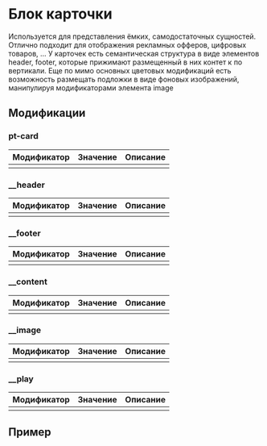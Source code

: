 # Блок карточки
Используется для представления ёмких, самодостаточных сущностей. Отлично подходит для отображения рекламных офферов, цифровых товаров, ... 
У карточек есть семантическая структура в виде элементов header, footer, которые прижимают размещенный в них контет к по вертикали. 
Еще по мимо основных цветовых модификаций есть возможность размещать подложки в виде фоновых изображений, манипулируя модификаторами элемента image


## Модификации

### pt-card

| Модификатор | Значение                        | Описание                |  
| ----------- | ------------------------------- | ----------------------- |
|             |                                 |                         |

### __header

| Модификатор | Значение                        | Описание                |  
| ----------- | ------------------------------- | ----------------------- |
|             |                                 |                         |

### __footer

| Модификатор | Значение                        | Описание                |  
| ----------- | ------------------------------- | ----------------------- |
|             |                                 |                         |

### __content

| Модификатор | Значение                        | Описание                |  
| ----------- | ------------------------------- | ----------------------- |
|             |                                 |                         |

### __image

| Модификатор | Значение                        | Описание                |  
| ----------- | ------------------------------- | ----------------------- |
|             |                                 |                         |

### __play

| Модификатор | Значение                        | Описание                |  
| ----------- | ------------------------------- | ----------------------- |
|             |                                 |                         |

## Пример
```

```

